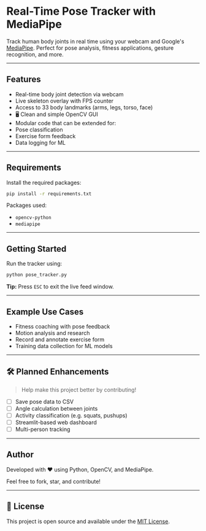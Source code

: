 #  Real-Time Pose Tracker with MediaPipe

Track human body joints in real time using your webcam and Google's [MediaPipe](https://google.github.io/mediapipe/solutions/pose). Perfect for pose analysis, fitness applications, gesture recognition, and more.

---

##  Features

-  Real-time body joint detection via webcam
-  Live skeleton overlay with FPS counter
-  Access to 33 body landmarks (arms, legs, torso, face)
- 🖥 Clean and simple OpenCV GUI
-  Modular code that can be extended for:
  - Pose classification
  - Exercise form feedback
  - Data logging for ML

---

##  Requirements

Install the required packages:

```bash
pip install -r requirements.txt
```

Packages used:
- `opencv-python`
- `mediapipe`

---

##  Getting Started

Run the tracker using:

```bash
python pose_tracker.py
```

 **Tip:** Press `ESC` to exit the live feed window.

---

##  Example Use Cases

-  Fitness coaching with pose feedback
-  Motion analysis and research
-  Record and annotate exercise form
-  Training data collection for ML models

---

## 🛠 Planned Enhancements

> Help make this project better by contributing!

- [ ] Save pose data to CSV
- [ ] Angle calculation between joints
- [ ] Activity classification (e.g. squats, pushups)
- [ ] Streamlit-based web dashboard
- [ ] Multi-person tracking

---

##  Author

Developed with ❤️ using Python, OpenCV, and MediaPipe.

Feel free to fork, star, and contribute!

---

## 📜 License

This project is open source and available under the [MIT License](LICENSE).
